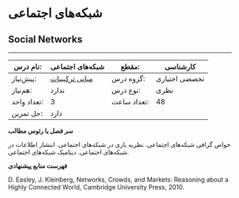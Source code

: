 # شبکه‌های اجتماعی
## Social Networks
_______________________________________________________________________________
| نام درس:    | شبکه‌های اجتماعی                                              | مقطع:       | کارشناسی      |
| ----------- | ------------------------------------------------------------- | ----------- | ------------- |
| پیش‌نیاز:   | [مبانی ترکیبیات](../mandatory/Foundation-of-Combinatorics.md) | گروه درس:   | تخصصی اختیاری |
| هم‌نیاز:    | ندارد                                                         | نوع درس:    | نظری          |
| تعداد واحد: | 3                                                             | تعداد ساعت: | 48            |
| حل تمرین:   |  دارد                                                         |             |               |

**سر فصل یا رئوس مطالب**

خواص گرافی شبکه‌های اجتماعی. نظریه بازی در شبکه‌های اجتماعی. انتشار اطلاعات در شبکه‌های اجتماعی. دینامیک شبکه‌های اجتماعی.

**فهرست منابع پیشنهادی**

D. Easley, J. Kleinberg, Networks, Crowds, and Markets: Reasoning about a Highly Connected World, Cambridge University Press, 2010.
